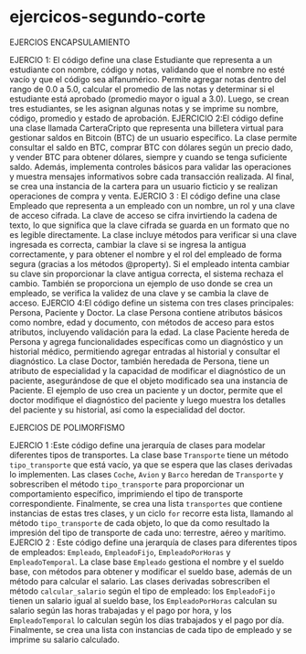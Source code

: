 # ejercicos-segundo-corte
EJERCIOS ENCAPSULAMIENTO

EJERCIO 1: El código define una clase Estudiante que representa a un estudiante con nombre, código y notas, validando que el nombre no esté vacío y que el código sea alfanumérico. Permite agregar notas dentro del rango de 0.0 a 5.0, calcular el promedio de las notas y determinar si el estudiante está aprobado (promedio mayor o igual a 3.0). Luego, se crean tres estudiantes, se les asignan algunas notas y se imprime su nombre, código, promedio y estado de aprobación.
EJERCICIO 2:El código define una clase llamada CarteraCripto que representa una billetera virtual para gestionar saldos en Bitcoin (BTC) de un usuario específico. La clase permite consultar el saldo en BTC, comprar BTC con dólares según un precio dado, y vender BTC para obtener dólares, siempre y cuando se tenga suficiente saldo. Además, implementa controles básicos para validar las operaciones y muestra mensajes informativos sobre cada transacción realizada. Al final, se crea una instancia de la cartera para un usuario ficticio y se realizan operaciones de compra y venta.
EJERCIO 3 : El código define una clase Empleado que representa a un empleado con un nombre, un rol y una clave de acceso cifrada. La clave de acceso se cifra invirtiendo la cadena de texto, lo que significa que la clave cifrada se guarda en un formato que no es legible directamente. La clase incluye métodos para verificar si una clave ingresada es correcta, cambiar la clave si se ingresa la antigua correctamente, y para obtener el nombre y el rol del empleado de forma segura (gracias a los métodos @property). Si el empleado intenta cambiar su clave sin proporcionar la clave antigua correcta, el sistema rechaza el cambio. También se proporciona un ejemplo de uso donde se crea un empleado, se verifica la validez de una clave y se cambia la clave de acceso.
EJERCIO 4:El  código define un sistema con tres clases principales: Persona, Paciente y Doctor. La clase Persona contiene atributos básicos como nombre, edad y documento, con métodos de acceso para estos atributos, incluyendo validación para la edad. La clase Paciente hereda de Persona y agrega funcionalidades específicas como un diagnóstico y un historial médico, permitiendo agregar entradas al historial y consultar el diagnóstico. La clase Doctor, también heredada de Persona, tiene un atributo de especialidad y la capacidad de modificar el diagnóstico de un paciente, asegurándose de que el objeto modificado sea una instancia de Paciente. El ejemplo de uso crea un paciente y un doctor, permite que el doctor modifique el diagnóstico del paciente y luego muestra los detalles del paciente y su historial, así como la especialidad del doctor.

EJERCIOS DE POLIMORFISMO

EJERCIO 1 :Este código define una jerarquía de clases para modelar diferentes tipos de transportes. La clase base `Transporte` tiene un método `tipo_transporte` que está vacío, ya que se espera que las clases derivadas lo implementen. Las clases `Coche`, `Avion` y `Barco` heredan de `Transporte` y sobrescriben el método `tipo_transporte` para proporcionar un comportamiento específico, imprimiendo el tipo de transporte correspondiente. Finalmente, se crea una lista `transportes` que contiene instancias de estas tres clases, y un ciclo `for` recorre esta lista, llamando al método `tipo_transporte` de cada objeto, lo que da como resultado la impresión del tipo de transporte de cada uno: terrestre, aéreo y marítimo.
EJERCIO 2 : Este código define una jerarquía de clases para diferentes tipos de empleados: `Empleado`, `EmpleadoFijo`, `EmpleadoPorHoras` y `EmpleadoTemporal`. La clase base `Empleado` gestiona el nombre y el sueldo base, con métodos para obtener y modificar el sueldo base, además de un método para calcular el salario. Las clases derivadas sobrescriben el método `calcular_salario` según el tipo de empleado: los `EmpleadoFijo` tienen un salario igual al sueldo base, los `EmpleadoPorHoras` calculan su salario según las horas trabajadas y el pago por hora, y los `EmpleadoTemporal` lo calculan según los días trabajados y el pago por día. Finalmente, se crea una lista con instancias de cada tipo de empleado y se imprime su salario calculado.
